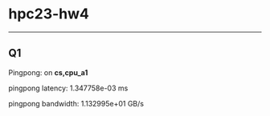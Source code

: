 # hpc23-hw4

---

## Q1

Pingpong: on **cs,cpu_a1**

pingpong latency: 1.347758e-03 ms

pingpong bandwidth: 1.132995e+01 GB/s
